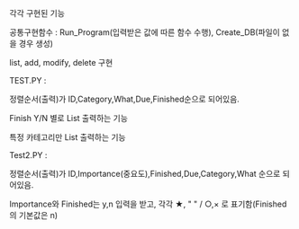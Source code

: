 각각 구현된 기능

공통구현함수 : Run_Program(입력받은 값에 따른 함수 수행), Create_DB(파일이 없을 경우 생성)

list, add, modify, delete 구현

TEST.PY :

정렬순서(출력)가 ID,Category,What,Due,Finished순으로 되어있음.

Finish Y/N 별로 List 출력하는 기능

특정 카테고리만 List 출력하는 기능

Test2.PY :

정렬순서(출력)가 ID,Importance(중요도),Finished,Due,Category,What 순으로 되어있음.

Importance와 Finished는 y,n 입력을 받고, 각각 ★, " " / ○,× 로 표기함(Finished의 기본값은 n)
